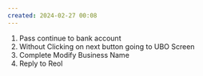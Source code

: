 ```yaml
---
created: 2024-02-27 00:08
---
```

1. Pass continue to bank account
2. Without Clicking on next button going to UBO Screen
3. Complete Modify Business Name
4. Reply to Reol